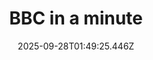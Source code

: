 ---
title: "BBC in a minute"
date: 2025-09-28T01:49:25.446Z
tags:
  - a minute
  - session 3
  - Common words
categories:
  - BBC
description: 记得填写描述内容哦~~~
---